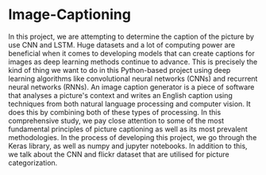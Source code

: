 # Image-Captioning

In this project, we are attempting to determine the caption of the picture by use CNN and LSTM. 
Huge datasets and a lot of computing power are beneficial when it comes to developing models that 
can create captions for images as deep learning methods continue to advance. This is precisely the 
kind of thing we want to do in this Python-based project using deep learning algorithms like 
convolutional neural networks (CNNs) and recurrent neural networks (RNNs). An image caption 
generator is a piece of software that analyses a picture's context and writes an English caption using 
techniques from both natural language processing and computer vision. It does this by combining 
both of these types of processing. In this comprehensive study, we pay close attention to some of the 
most fundamental principles of picture captioning as well as its most prevalent methodologies. In the 
process of developing this project, we go through the Keras library, as well as numpy and jupyter 
notebooks. In addition to this, we talk about the CNN and flickr dataset that are utilised for picture 
categorization.
